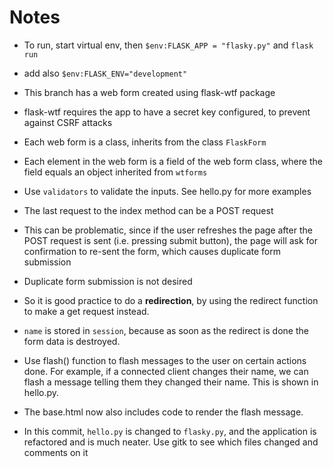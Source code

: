Notes
======
- To run, start virtual env, then ```$env:FLASK_APP = "flasky.py"``` and ```flask run```
- add also ```$env:FLASK_ENV="development"```
- This branch has a web form created using flask-wtf package
- flask-wtf requires the app to have a secret key configured, to prevent against CSRF attacks
- Each web form is a class, inherits from the class ```FlaskForm```
- Each element in the web form is a field of the web form class, where the field
  equals an object inherited from ```wtforms```
- Use ```validators``` to validate the inputs. See hello.py for more examples

- The last request to the index method can be a POST request
- This can be problematic, since if the user refreshes the page after the POST
  request is sent (i.e. pressing submit button), the page will ask for confirmation
  to re-sent the form, which causes duplicate form submission
- Duplicate form submission is not desired
- So it is good practice to do a <b>redirection</b>, by using the redirect function
  to make a get request instead.
- ```name``` is stored in ```session```, because as soon as the redirect is done 
  the form data is destroyed.

- Use flash() function to flash messages to the user on certain
  actions done. For example, if a connected client changes their
  name, we can flash a message telling them they changed their name. This is shown in hello.py.
- The base.html now also includes code to render the flash message.

- In this commit, ```hello.py``` is changed to ```flasky.py```, and the application is refactored and is much neater. Use gitk to see which files changed and comments on it